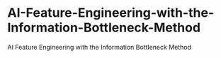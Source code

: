 # AI-Feature-Engineering-with-the-Information-Bottleneck-Method
AI Feature Engineering with the Information Bottleneck Method
